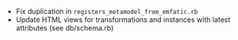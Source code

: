 * Fix duplication in `registers_metamodel_from_emfatic.rb`
* Update HTML views for transformations and instances with latest attributes (see db/schema.rb)

